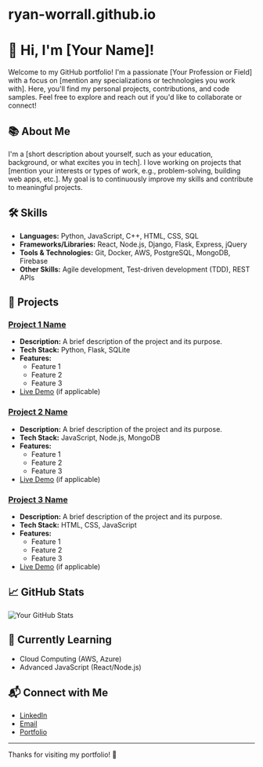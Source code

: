 # ryan-worrall.github.io
# 👋 Hi, I'm [Your Name]!

Welcome to my GitHub portfolio! I'm a passionate [Your Profession or Field] with a focus on [mention any specializations or technologies you work with]. Here, you'll find my personal projects, contributions, and code samples. Feel free to explore and reach out if you'd like to collaborate or connect!

## 📚 About Me

I'm a [short description about yourself, such as your education, background, or what excites you in tech]. I love working on projects that [mention your interests or types of work, e.g., problem-solving, building web apps, etc.]. My goal is to continuously improve my skills and contribute to meaningful projects.

## 🛠️ Skills

- **Languages:** Python, JavaScript, C++, HTML, CSS, SQL
- **Frameworks/Libraries:** React, Node.js, Django, Flask, Express, jQuery
- **Tools & Technologies:** Git, Docker, AWS, PostgreSQL, MongoDB, Firebase
- **Other Skills:** Agile development, Test-driven development (TDD), REST APIs

## 💼 Projects

### [Project 1 Name](https://github.com/yourusername/project1)
- **Description:** A brief description of the project and its purpose.
- **Tech Stack:** Python, Flask, SQLite
- **Features:** 
  - Feature 1
  - Feature 2
  - Feature 3
- [Live Demo](http://example.com) (if applicable)

### [Project 2 Name](https://github.com/yourusername/project2)
- **Description:** A brief description of the project and its purpose.
- **Tech Stack:** JavaScript, Node.js, MongoDB
- **Features:** 
  - Feature 1
  - Feature 2
  - Feature 3
- [Live Demo](http://example.com) (if applicable)

### [Project 3 Name](https://github.com/yourusername/project3)
- **Description:** A brief description of the project and its purpose.
- **Tech Stack:** HTML, CSS, JavaScript
- **Features:** 
  - Feature 1
  - Feature 2
  - Feature 3
- [Live Demo](http://example.com) (if applicable)

## 📈 GitHub Stats

![Your GitHub Stats](https://github-readme-stats.vercel.app/api?username=yourusername&show_icons=true&hide_title=true&count_private=true&hide=prs)

## 🌱 Currently Learning

- Cloud Computing (AWS, Azure)
- Advanced JavaScript (React/Node.js)

## 📬 Connect with Me

- [LinkedIn](https://www.linkedin.com/in/yourname/)
- [Email](mailto:youremail@example.com)
- [Portfolio](http://yourportfolio.com)

---

Thanks for visiting my portfolio! 🚀
